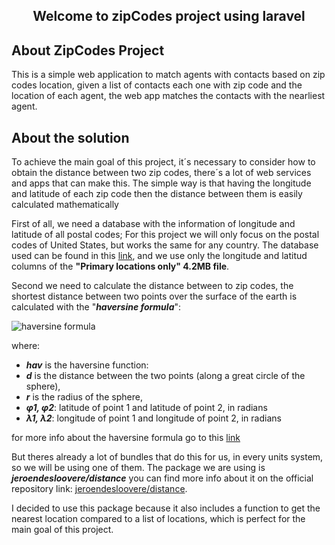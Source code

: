 

## <p align="center">Welcome to zipCodes project using laravel</p>

## About ZipCodes Project

This is a simple web application to match agents with contacts based on zip codes location, given a list of contacts each one with zip code and the location of each agent, the web app matches the contacts with the nearliest agent.

## About the solution

To achieve the main goal of this project, it´s necessary to consider how to obtain the distance between two zip codes, there´s a lot of web services and apps that can make this. The simple way is that having the longitude and latitude of each zip code then the distance between them is easily calculated mathematically

First of all, we need a database with the information of longitude and latitude of all postal codes; For this project we will only focus on the postal codes of United States, but works the same for any country. The database used can be found in this [link](http://federalgovernmentzipcodes.us), and we use only the longitude and latitud columns of the __"Primary locations only" 4.2MB file__. 

Second we need to calculate the distance between to zip codes, the shortest distance between two points over the surface of the earth is calculated with the "__*haversine formula*__": 

![haversine formula](https://wikimedia.org/api/rest_v1/media/math/render/svg/47a496cca1b6d57e0ae7b462c1678660392d1057)

where: 
- __*hav*__ is the haversine function:
- __*d*__ is the distance between the two points (along a great circle of the sphere),
- __*r*__ is the radius of the sphere,
- __*φ1, φ2*__: latitude of point 1 and latitude of point 2, in radians
- __*λ1, λ2*__: longitude of point 1 and longitude of point 2, in radians

for more info about the haversine formula go to this [link](https://en.wikipedia.org/wiki/Haversine_formula)

But theres already a lot of bundles that do this for us, in every units system, so we will be using one of them.
The package we are using is __*jeroendesloovere/distance*__ you can find more info about it on the official repository link:  [jeroendesloovere/distance](https://github.com/jeroendesloovere/distance).

I decided to use this package because it also includes a function to get the nearest location compared to a list of locations, which is perfect for the main goal of this project.
